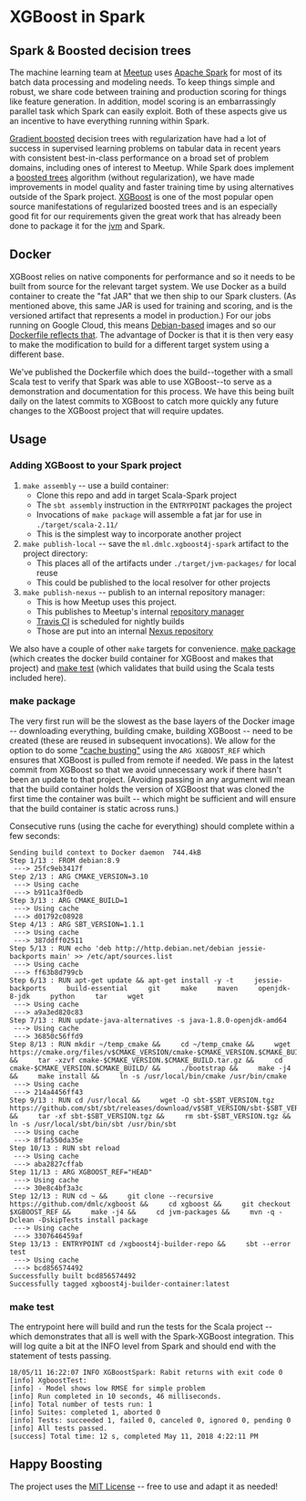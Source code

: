 # XGBoost in Spark #

## Spark & Boosted decision trees ##

The machine learning team at [Meetup](https://www.meetup.com/ "Meetup") uses [Apache Spark](https://spark.apache.org/ "Apache Spark") for most of its batch data processing and modeling needs. To keep things simple and robust, we share code between training and production scoring for things like feature generation. In addition, model scoring is an embarrassingly parallel task which Spark can easily exploit. Both of these aspects give us an incentive to have everything running within Spark.

[Gradient boosted](https://en.wikipedia.org/wiki/Gradient_boosting "Wikipedia: Gradient boosting") decision trees with regularization have had a lot of success in supervised learning problems on tabular data in recent years with consistent best-in-class performance on a broad set of problem domains, including ones of interest to Meetup. While Spark does implement a [boosted trees](https://github.com/apache/spark/blob/master/mllib/src/main/scala/org/apache/spark/ml/regression/GBTRegressor.scala "GBTRegressor") algorithm (without regularization), we have made improvements in model quality and faster training time by using alternatives outside of the Spark project. [XGBoost](https://github.com/dmlc/xgboost "XGBoost") is one of the most popular open source manifestations of regularized boosted trees and is an especially good fit for our requirements given the great work that has already been done to package it for the [jvm](https://github.com/dmlc/xgboost/tree/master/jvm-packages "XGBoost4J") and Spark.

## Docker ##

XGBoost relies on native components for performance and so it needs to be built from source for the relevant target system. We use Docker as a build container to create the "fat JAR" that we then ship to our Spark clusters. (As mentioned above, this same JAR is used for training and scoring, and is the versioned artifact that represents a model in production.) For our jobs running on Google Cloud, this means [Debian-based](https://cloud.google.com/dataproc/docs/resources/faq#what_operating_system_os_is_used_for_dataproc "GCP Dataproc FAQ") images and so our [Dockerfile reflects that](Dockerfile#L1 "FROM debian:8.9"). The advantage of Docker is that it is then very easy to make the modification to build for a different target system using a different base.

We've published the Dockerfile which does the build--together with a small Scala test to verify that Spark was able to use XGBoost--to serve as a demonstration and documentation for this process. We have this being built daily on the latest commits to XGBoost to catch more quickly any future changes to the XGBoost project that will require updates.

## Usage ##

### Adding XGBoost to your Spark project ###

1. `make assembly` -- use a build container:
    - Clone this repo and add in target Scala-Spark project
    - The `sbt assembly` instruction in the `ENTRYPOINT` packages the project
    - Invocations of `make package` will assemble a fat jar for use in `./target/scala-2.11/`
    - This is the simplest way to incorporate another project
2. `make publish-local` -- save the `ml.dmlc.xgboost4j-spark` artifact to the project directory:
    - This places all of the artifacts under `./target/jvm-packages/` for local reuse
    - This could be published to the local resolver for other projects
3. `make publish-nexus` -- publish to an internal repository manager:
    - This is how Meetup uses this project.
    - This publishes to Meetup's internal [repository manager](https://maven.apache.org/repository-management.html "Maven Repository Management")
    - [Travis CI](https://travis-ci.com "Travis CI") is scheduled for nightly builds
    - Those are put into an internal [Nexus repository](https://www.sonatype.com/nexus-repository-oss "Sonatype Nexus")

We also have a couple of other `make` targets for convenience. [make package](#make-package) (which creates the docker build container for XGBoost and makes that project) and [make test](#make-test) (which validates that build using the Scala tests included here).

### make package ###

The very first run will be the slowest as the base layers of the Docker image -- downloading everything, building cmake, building XGBoost -- need to be created (these are reused in subsequent invocations). We allow for the option to do some ["cache busting"](https://docs.docker.com/develop/develop-images/dockerfile_best-practices/#run "Docker RUN") using the `ARG XGBOOST_REF` which ensures that XGBoost is pulled from remote if needed. We pass in the latest commit from XGBoost so that we avoid unnecessary work if there hasn't been an update to that project. (Avoiding passing in any argument will mean that the build container holds the version of XGBoost that was cloned the first time the container was built -- which might be sufficient and will ensure that the build container is static across runs.)

Consecutive runs (using the cache for everything) should complete within a few seconds:

    Sending build context to Docker daemon  744.4kB
    Step 1/13 : FROM debian:8.9
     ---> 25fc9eb3417f
    Step 2/13 : ARG CMAKE_VERSION=3.10
     ---> Using cache
     ---> b911ca3f0edb
    Step 3/13 : ARG CMAKE_BUILD=1
     ---> Using cache
     ---> d01792c08928
    Step 4/13 : ARG SBT_VERSION=1.1.1
     ---> Using cache
     ---> 387ddff02511
    Step 5/13 : RUN echo 'deb http://http.debian.net/debian jessie-backports main' >> /etc/apt/sources.list
     ---> Using cache
     ---> ff63b8d799cb
    Step 6/13 : RUN apt-get update && apt-get install -y -t     jessie-backports     build-essential     git     make     maven     openjdk-8-jdk     python     tar     wget
     ---> Using cache
     ---> a9a3ed820c83
    Step 7/13 : RUN update-java-alternatives -s java-1.8.0-openjdk-amd64
     ---> Using cache
     ---> 36850c56ffd9
    Step 8/13 : RUN mkdir ~/temp_cmake &&     cd ~/temp_cmake &&     wget https://cmake.org/files/v$CMAKE_VERSION/cmake-$CMAKE_VERSION.$CMAKE_BUILD.tar.gz &&     tar -xzvf cmake-$CMAKE_VERSION.$CMAKE_BUILD.tar.gz &&     cd cmake-$CMAKE_VERSION.$CMAKE_BUILD/ &&     ./bootstrap &&     make -j4 &&     make install &&     ln -s /usr/local/bin/cmake /usr/bin/cmake
     ---> Using cache
     ---> 214a4456ff43
    Step 9/13 : RUN cd /usr/local &&     wget -O sbt-$SBT_VERSION.tgz https://github.com/sbt/sbt/releases/download/v$SBT_VERSION/sbt-$SBT_VERSION.tgz &&     tar -xf sbt-$SBT_VERSION.tgz &&     rm sbt-$SBT_VERSION.tgz &&     ln -s /usr/local/sbt/bin/sbt /usr/bin/sbt
     ---> Using cache
     ---> 8ffa550da35e
    Step 10/13 : RUN sbt reload
     ---> Using cache
     ---> aba2827cffab
    Step 11/13 : ARG XGBOOST_REF="HEAD"
     ---> Using cache
     ---> 30e8c4bf3a3c
    Step 12/13 : RUN cd ~ &&     git clone --recursive https://github.com/dmlc/xgboost &&     cd xgboost &&     git checkout $XGBOOST_REF &&     make -j4 &&     cd jvm-packages &&     mvn -q -Dclean -DskipTests install package
     ---> Using cache
     ---> 3307646459af
    Step 13/13 : ENTRYPOINT cd /xgboost4j-builder-repo &&     sbt --error test
     ---> Using cache
     ---> bcd856574492
    Successfully built bcd856574492
    Successfully tagged xgboost4j-builder-container:latest

### make test ###

The entrypoint here will build and run the tests for the Scala project -- which demonstrates that all is well with the Spark-XGBoost integration. This will log quite a  bit at the INFO level from Spark and should end with the statement of tests passing.

    18/05/11 16:22:07 INFO XGBoostSpark: Rabit returns with exit code 0
    [info] XgboostTest:
    [info] - Model shows low RMSE for simple problem
    [info] Run completed in 10 seconds, 46 milliseconds.
    [info] Total number of tests run: 1
    [info] Suites: completed 1, aborted 0
    [info] Tests: succeeded 1, failed 0, canceled 0, ignored 0, pending 0
    [info] All tests passed.
    [success] Total time: 12 s, completed May 11, 2018 4:22:11 PM

## Happy Boosting ##

The project uses the [MIT License](LICENSE.txt) -- free to use and adapt it as needed!
